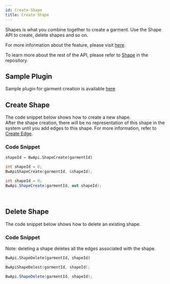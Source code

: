 ```yaml
---
id: Create-Shape
title: Create Shape
---
```

Shapes is what you combine together to create a garment. Use the Shape API to create, delete shapes and so on.

For more information about the feature, please visit <a href="https://support.browzwear.com/VStitcher/Basic/creating-pieces-vs.htm" target="_blank">here</a>.

To learn more about the rest of the API, please refer to <a href="https://gitlab.com/browzwear/share/open-platform/client-api/-/blob/master/BWPlugin/include/CAD/BWPluginAPI_Shape.h" target="_blank">Shape</a> in the repository.

## Sample Plugin
Sample plugin for garment creation is available <a href="https://gitlab.com/browzwear/share/open-platform/client-api/-/tree/master/sample-plugins/python/GarmentCreation" target="_blank">here</a>

## Create Shape
The code snippet below shows how to create a new shape. <br/>
After the shape creation, there will be no representation of this shape in the system until you add edges to this shape. For more information, refer to [Create Edge](Create-Edge.md).
### Code Snippet
<!--DOCUSAURUS_CODE_TABS-->

<!--Python-->

```python
shapeId = BwApi.ShapeCreate(garmentId)
```
<!--C++-->
```cpp
int shapeId = 0;
BwApiShapeCreate(garmentId, &shapeId);
```
<!--C#-->
```csharp
int shapeId = 0;
BwApi.ShapeCreate(garmentId, out shapeId);
```
<!--END_DOCUSAURUS_CODE_TABS-->
<br/>

## Delete Shape
The code snippet below shows how to delete an existing shape. 

### Code Snippet
Note: deleting a shape deletes all the edges associated with the shape.

<!--DOCUSAURUS_CODE_TABS-->

<!--Python-->
```py
BwApi.ShapeDelete(garmentId, shapeId)
```
<!--C++-->
```cpp
BwApiShapeDelest(garmentId, shapeId);
```
<!--C#-->
```csharp
BwApi.ShapeDelete(garmentId, shapeId);
```
<!--END_DOCUSAURUS_CODE_TABS-->
<br/>